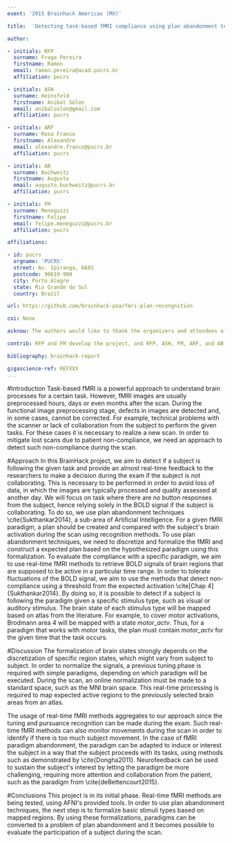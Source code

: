 ```yaml
---
event: '2015 Brainhack Americas (MX)'

title:  'Detecting task-based fMRI compliance using plan abandonment techniques'

author:

- initials: RFP
  surname: Fraga Pereira
  firstname: Ramon
  email: ramon.pereira@acad.pucrs.br
  affiliation: pucrs

- initials: ASH
  surname: Heinsfeld
  firstname: Anibal Sólon
  email: anibalsolon@gmail.com
  affiliation: pucrs

- initials: ARF
  surname: Rosa Franco
  firstname: Alexandre
  email: alexandre.franco@pucrs.br
  affiliation: pucrs

- initials: AB
  surname: Buchweitz
  firstname: Augusto
  email: augusto.buchweitz@pucrs.br
  affiliation: pucrs

- initials: FM
  surname: Meneguzzi
  firstname: Felipe
  email: felipe.meneguzzi@pucrs.br
  affiliation: pucrs

affiliations:

- id: pucrs
  orgname: 'PUCRS'
  street: Av. Ipiranga, 6681
  postcode: 90619-900
  city: Porto Alegre
  state: Rio Grande do Sul
  country: Brazil

url: https://github.com/brainhack-poa/fmri-plan-recongnition

coi: None

acknow: The authors would like to thank the organizers and attendees of Brainhack MX and the developers of AFNI.

contrib: RFP and FM develop the project, and RFP, ASH, FM, ARF, and AB wrote the report.

bibliography: brainhack-report

gigascience-ref: REFXXX
...
```


#Introduction
Task-based fMRI is a powerful approach to understand brain processes for a certain task.
However, fMRI images are usually preprocessed hours, days or even months after the scan.
During the functional image preprocessing stage, defects in images are detected and, in some cases, cannot be corrected.
For example, technical problems with the scanner or lack of collaboration from the subject to perform the given tasks.
For these cases it is necessary to realize a new scan.
In order to mitigate lost scans due to patient non-compliance, we need an approach to detect such non-compliance during the scan.

#Approach
In this BrainHack project, we aim to detect if a subject is following the given task and provide an almost real-time feedback to the researchers to make a decision during the exam if the subject is not collaborating.
This is necessary to be performed in order to avoid loss of data, in which the images are typically processed and quality assessed at another day.
We will focus on task where there are no button responses from the subject, hence relying solely in the BOLD signal if the subject is collaborating.
To do so, we use plan abandonment techniques \cite{Sukthankar2014}, a sub-area of Artificial Intelligence.
For a given fMRI paradigm, a plan should be created and compared with the subject's brain activation during the scan using recognition methods.
To use plan abandonment techniques, we need to discretize and formalize the fMRI and construct a expected plan based on the hypothesized paradigm using this formalization.
To evaluate the compliance with a specific paradigm, we aim to use real-time fMRI methods to retrieve BOLD signals of brain regions that are supposed to be active in a particular time range.
In order to tolerate fluctuations of the BOLD signal, we aim to use the methods that detect non-compliance using a threshold from the expected activation \cite[Chap 4]{Sukthankar2014}.
By doing so, it is possible to detect if a subject is following the paradigm given a specific stimulus type, such as visual or auditory stimulus.
The brain state of each stimulus type will be mapped based on atlas from the literature.
For example, to cover motor activations, Brodmann area 4 will be mapped with a state *motor_actv*.
Thus, for a paradigm that works with motor tasks, the plan must contain *motor_actv* for the given time that the task occurs.

#Discussion
The formalization of brain states strongly depends on the discretization of specific region states, which might vary from subject to subject.
In order to normalize the signals, a previous tuning phase is required with simple paradigms, depending on which paradigm will be executed.
During the scan, an online normalization must be made to a standard space, such as the MNI brain space.
This real-time processing is required to map expected active regions to the previously selected brain areas from an atlas.

The usage of real-time fMRI methods aggregates to our approach since the tuning and pursuance recognition can be made during the exam.
Such real-time fMRI methods can also monitor movements during the scan in order to identify if there is too much subject movement.
In the case of fMRI paradigm abandonment, the paradigm can be adapted to induce or interest the subject in a way that the subject proceeds with its tasks, using methods such as demonstrated by \cite{Dongha2011}.
Neurofeedback can be used to sustain the subject's interest by letting the paradigm be more challenging, requiring more attention and collaboration from the patient, such as the paradigm from \cite{deBettencourt2015}.

#Conclusions
This project is in its initial phase.
Real-time fMRI methods are being tested, using AFNI's provided tools.
In order to use plan abandonment techniques, the next step is to formalize basic stimuli types based on mapped regions.
By using these formalizations, paradigms can be converted to a problem of plan abandonment and it becomes possible to evaluate the participation of a subject during the scan.